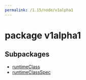 ```yaml
---
permalink: /1.15/node/v1alpha1
---
```


# package v1alpha1



## Subpackages

* [runtimeClass](node-v1alpha1-runtimeClass.md)
* [runtimeClassSpec](node-v1alpha1-runtimeClassSpec.md)